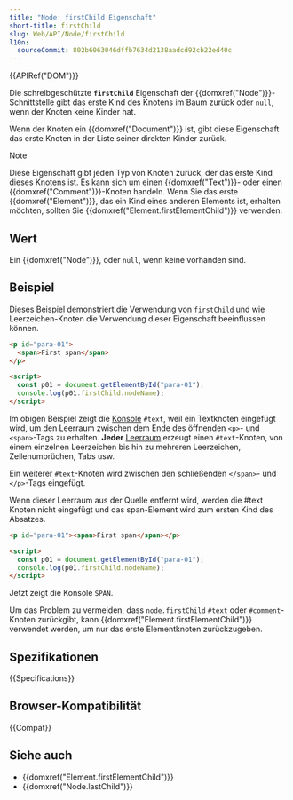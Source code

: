```yaml
---
title: "Node: firstChild Eigenschaft"
short-title: firstChild
slug: Web/API/Node/firstChild
l10n:
  sourceCommit: 802b6063046dffb7634d2138aadcd92cb22ed40c
---
```


{{APIRef("DOM")}}

Die schreibgeschützte **`firstChild`** Eigenschaft der {{domxref("Node")}}-Schnittstelle gibt das erste Kind des Knotens im Baum zurück oder `null`, wenn der Knoten keine Kinder hat.

Wenn der Knoten ein {{domxref("Document")}} ist, gibt diese Eigenschaft das erste Knoten in der Liste seiner direkten Kinder zurück.

> [!NOTE]
> Diese Eigenschaft gibt jeden Typ von Knoten zurück, der das erste Kind dieses Knotens ist. Es kann sich um einen {{domxref("Text")}}- oder einen {{domxref("Comment")}}-Knoten handeln. Wenn Sie das erste {{domxref("Element")}}, das ein Kind eines anderen Elements ist, erhalten möchten, sollten Sie {{domxref("Element.firstElementChild")}} verwenden.

## Wert

Ein {{domxref("Node")}}, oder `null`, wenn keine vorhanden sind.

## Beispiel

Dieses Beispiel demonstriert die Verwendung von `firstChild` und wie Leerzeichen-Knoten die Verwendung dieser Eigenschaft beeinflussen können.

```html
<p id="para-01">
  <span>First span</span>
</p>

<script>
  const p01 = document.getElementById("para-01");
  console.log(p01.firstChild.nodeName);
</script>
```

Im obigen Beispiel zeigt die [Konsole](/de/docs/Web/API/console) `#text`, weil ein Textknoten eingefügt wird, um den Leerraum zwischen dem Ende des öffnenden `<p>`- und `<span>`-Tags zu erhalten. **Jeder**
[Leerraum](/de/docs/Web/API/Document_Object_Model/Whitespace) erzeugt einen `#text`-Knoten, von einem einzelnen Leerzeichen bis hin zu mehreren Leerzeichen, Zeilenumbrüchen, Tabs usw.

Ein weiterer `#text`-Knoten wird zwischen den schließenden `</span>`- und `</p>`-Tags eingefügt.

Wenn dieser Leerraum aus der Quelle entfernt wird, werden die #text Knoten nicht eingefügt und das span-Element wird zum ersten Kind des Absatzes.

```html
<p id="para-01"><span>First span</span></p>

<script>
  const p01 = document.getElementById("para-01");
  console.log(p01.firstChild.nodeName);
</script>
```

Jetzt zeigt die Konsole `SPAN`.

Um das Problem zu vermeiden, dass `node.firstChild` `#text` oder `#comment`-Knoten zurückgibt, kann {{domxref("Element.firstElementChild")}} verwendet werden, um nur das erste Elementknoten zurückzugeben.

## Spezifikationen

{{Specifications}}

## Browser-Kompatibilität

{{Compat}}

## Siehe auch

- {{domxref("Element.firstElementChild")}}
- {{domxref("Node.lastChild")}}
